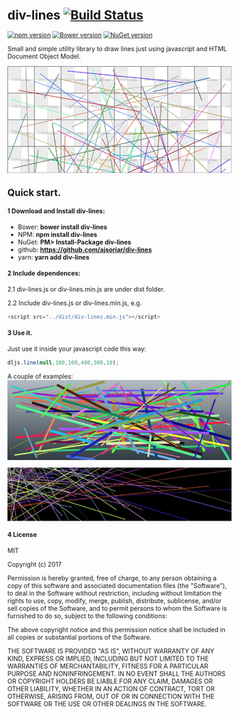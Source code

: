 # div-lines [![Build Status](https://travis-ci.org/ajsoriar/div-lines.svg?branch=master)](https://travis-ci.org/ajsoriar/div-lines)

[![npm version](https://badge.fury.io/js/div-lines.svg)](https://badge.fury.io/js/div-lines)
[![Bower version](https://badge.fury.io/bo/div-lines.svg)](https://badge.fury.io/bo/div-lines)
[![NuGet version](https://badge.fury.io/nu/div-lines.svg)](https://badge.fury.io/nu/div-lines)

Small and simple utility library to draw lines just using javascript and HTML Document Object Model.

![div-lines demo 1](./docs/div-lines-1.jpg?raw=true "div-lines demo 1")

## Quick start. 

#### 1 Download and Install div-lines:

 - Bower: **bower install div-lines**
 - NPM: **npm install div-lines**
 - NuGet: **PM> Install-Package div-lines**
 - github: **https://github.com/ajsoriar/div-lines**
 - yarn: **yarn add div-lines**

#### 2 Include dependences: 
2.1 div-lines.js or div-lines.min.js are under dist folder.

2.2 Include div-lines.js or div-lines.min.js, e.g.
```javascript
<script src="../dist/div-lines.min.js"></script>
```

#### 3 Use it. 
Just use it inside your javascript code this way:
```javascript
dljs.line(null,100,100,400,300,10);
```
A couple of examples:
![div-lines demo 2](./docs/div-lines-3.jpg?raw=true "div-lines demo 2")

![div-lines demo 3](./docs/div-lines-4.jpg?raw=true "div-lines demo 3")

#### 4 License

MIT

Copyright (c) 2017 

Permission is hereby granted, free of charge, to any person obtaining a copy
of this software and associated documentation files (the "Software"), to deal
in the Software without restriction, including without limitation the rights
to use, copy, modify, merge, publish, distribute, sublicense, and/or sell
copies of the Software, and to permit persons to whom the Software is
furnished to do so, subject to the following conditions:

The above copyright notice and this permission notice shall be included in all
copies or substantial portions of the Software.

THE SOFTWARE IS PROVIDED "AS IS", WITHOUT WARRANTY OF ANY KIND, EXPRESS OR
IMPLIED, INCLUDING BUT NOT LIMITED TO THE WARRANTIES OF MERCHANTABILITY,
FITNESS FOR A PARTICULAR PURPOSE AND NONINFRINGEMENT. IN NO EVENT SHALL THE
AUTHORS OR COPYRIGHT HOLDERS BE LIABLE FOR ANY CLAIM, DAMAGES OR OTHER
LIABILITY, WHETHER IN AN ACTION OF CONTRACT, TORT OR OTHERWISE, ARISING FROM,
OUT OF OR IN CONNECTION WITH THE SOFTWARE OR THE USE OR OTHER DEALINGS IN THE
SOFTWARE.